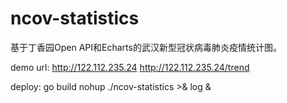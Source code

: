 # ncov-statistics
基于丁香园Open API和Echarts的武汉新型冠状病毒肺炎疫情统计图。

demo url: 
http://122.112.235.24
http://122.112.235.24/trend

deploy:
go build
nohup ./ncov-statistics >& log &

